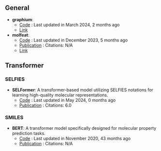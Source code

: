 ## General
- **graphium**: 
	- [Code](https://github.com/datamol-io/graphium) : Last updated in March 2024, 2 months ago
	- [Link](https://graphium-docs.datamol.io/stable/)
- **molfeat**: 
	- [Code](https://github.com/datamol-io/molfeat) : Last updated in December 2023, 5 months ago
	- [Publication](https://zenodo.org/badge/latestdoi/613548667) : Citations: N/A
	- [Link](https://molfeat.datamol.io/)

## Transformer
### SELFIES
- **SELFormer**: A transformer-based model utilizing SELFIES notations for learning high-quality molecular representations.
	- [Code](https://github.com/HUBioDataLab/SELFormer) : Last updated in May 2024, 0 months ago
	- [Publication](https://doi.org/10.1088/2632-2153/acdb30) : Citations: 6.0
### SMILES
- **BERT**: A transformer model specifically designed for molecular property prediction tasks.
	- [Code](https://github.com/odb9402/MoleculeTransformer) : Last updated in November 2020, 43 months ago
	- [Publication](https://proceedings.mlr.press/v106/shin19a.html) : Citations: N/A
